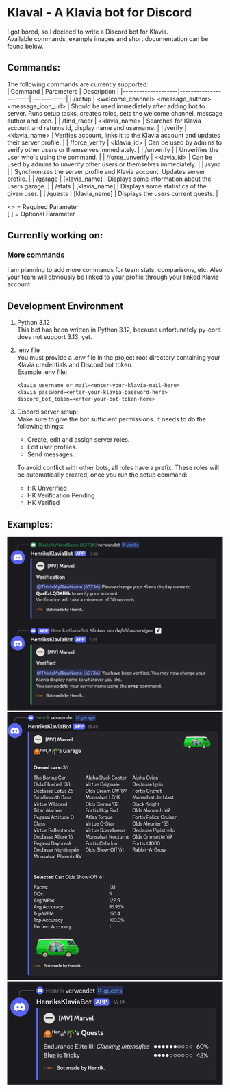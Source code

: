 # Klaval - A Klavia bot for Discord
I got bored, so I decided to write a Discord bot for Klavia.  
Available commands, example images and short documentation can be found below.

## Commands:  
The following commands are currently supported:  
| Command            | Parameters            | Description |
|--------------------|-----------------------| ------------|
| /setup             | <welcome_channel> <message_author> <message_icon_url> | Should be used immediately after adding bot to server. Runs setup tasks, creates roles, sets the welcome channel, message author and icon. |
| /find_racer        | <klavia_name>         | Searches for Klavia account and returns id, display name and username. |
| /verify            | <klavia_name>         | Verifies account, links it to the Klavia account and updates their server profile. |
| /force_verify      | <member> <klavia_id>  | Can be used by admins to verify other users or themselves immediately. |
| /unverify          |                       | Unverifies the user who's using the command. |
| /force_unverify    | <member> <klavia_id>  | Can be used by admins to unverify other users or themselves immediately. |
| /sync              |                       | Synchronizes the server profile and Klavia account. Updates server profile. |
| /garage            | [klavia_name]         | Displays some information about the users garage. |
| /stats             | [klavia_name]         | Displays some statistics of the given user. |
| /quests            | [klavia_name]         | Displays the users current quests. |

<> = Required Parameter  
[ ] = Optional Parameter  

## Currently working on:
### More commands  
I am planning to add more commands for team stats, comparisons, etc. Also your team will obviously be linked to your profile through your linked Klavia account.

## Development Environment
1. Python 3.12  
   This bot has been written in Python 3.12, because unfortunately py-cord does not support 3.13, yet.
2. .env file  
   You must provide a .env file in the project root directory containing your Klavia credentials and Discord bot token.  
   Example .env file:  
    ```
    klavia_username_or_mail=<enter-your-klavia-mail-here>
    klavia_password=<enter-your-klavia-password-here>
    discord_bot_token=<enter-your-bot-token-here>
    ```
3. Discord server setup:  
   Make sure to give the bot sufficient permissions. It needs to do the following things:
   - Create, edit and assign server roles.
   - Edit user profiles.
   - Send messages.
     
   To avoid conflict with other bots, all roles have a prefix. These roles will be automatically created, once you run the setup command:
   - HK Unverified
   - HK Verification Pending
   - HK Verified

## Examples:
![verification](readme/verification.png)
![garage](readme/garage.png)
![quests](readme/quests.png)
